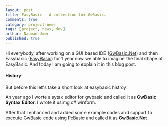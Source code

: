 ```yaml
---
layout: post
title: EasyBasic - A collection for GwBasic.
comments: true
category: project-news
tags: [project, news, dev]
arthur: Nauman Umer
published: true
---
```


Hi everybody, after working on a GUI based IDE ([GwBasic.Net](https://naumanumer.github.io/gwbasic.net)) and then Easybasic ([EasyBasic](https://naumanumer.github.io/easybasic)) for 1 year now we able to imagine the final shape of EasyBasic. And today I am going to explain it in this blog post.
<!-- more -->

#### History
But before this let's take a short look at easybasic histroy.

An year ago I worte a sytax editor for gwbasic and called it as **GwBasic Syntax Editor**. I wrote it usimg c# winform.

After that I enhanced and added some example codes and support to execute GwBasic code using PcBasic and called it as **GwBasic.Net**
